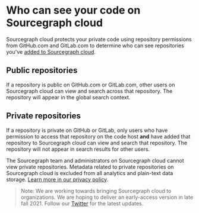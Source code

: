 # Who can see your code on Sourcegraph cloud

Sourcegraph cloud protects your private code using repository permissions from GitHub.com and GitLab.com to determine who can see repositories you've [added to Sourcegraph cloud](../how-to/adding_repositories_to_cloud.md).

## Public repositories
If a repository is public on GitHub.com or GitLab.com, other users on Sourcegraph cloud can view and search across that repository. The repository will appear in the global search context.

## Private repositories 
If a repository is private on GitHub or GitLab, only users who have permission to access that repository on the code host **and** have added that repository to Sourcegraph cloud can view and search that repository. The repository will not appear in search results for other users.

The Sourcegraph team and administrators on Sourcegraph cloud cannot view private repositories. Metadata related to private repositories on Sourcegraph cloud is excluded from all analytics and plain-text data storage. [Learn more in our privacy policy](https://about.sourcegraph.com/privacy/).

> Note: We are working towards bringing Sourcegraph cloud to organizations. We are hoping to deliver an early-access version in late fall 2021. Follow our [Twitter](https://twitter.com/sourcegraph) for the latest updates. 
